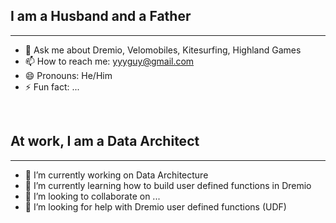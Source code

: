 

## I am a Husband and a Father

---

- 💬 Ask me about Dremio, Velomobiles, Kitesurfing, Highland Games
- 📫 How to reach me: yyyguy@gmail.com
- 😄 Pronouns: He/Him
- ⚡ Fun fact: ...

<br />

## At work, I am a Data Architect

---

- 🔭 I’m currently working on Data Architecture
- 🌱 I’m currently learning how to build user defined functions in Dremio
- 👯 I’m looking to collaborate on ...
- 🤔 I’m looking for help with Dremio user defined functions (UDF)
